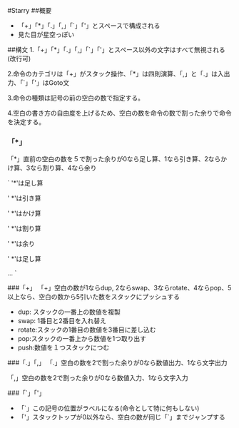 #Starry
##概要
* 「+」「*」「.」「,」「`」「'」とスペースで構成される
* 見た目が星空っぽい

##構文
1.「+」「*」「.」「,」「`」「'」とスペース以外の文字はすべて無視される(改行可)

2.命令のカテゴリは「+」がスタック操作、「*」は四則演算、「,」と「.」は入出力、「`」「'」はGoto文

3.命令の種類は記号の前の空白の数で指定する。

4.空白の書き方の自由度を上げるため、空白の数を命令の数で割った余りで命令を決定する。

### 「*」
 「*」直前の空白の数を５で割った余りが0なら足し算、1なら引き算、2ならかけ算、3なら割り算、4なら余り

`
'*'は足し算

' *'は引き算

'  *'はかけ算

'   *'は割り算

'    *'は余り

'     *'は足し算

...
`

###「+」
「+」空白の数が1ならdup, 2ならswap、3ならrotate、4ならpop、5以上なら、空白の数から5引いた数をスタックにプッシュする

* dup: スタックの一番上の数値を複製
* swap: 1番目と2番目を入れ替え
* rotate:スタックの1番目の数値を3番目に差し込む
* pop:スタックの一番上から数値を1つ取り出す
* push:数値を１つスタックにつむ

###「.」「,」
「.」空白の数を2で割った余りが0なら数値出力、1なら文字出力

「,」空白の数を2で割った余りが0なら数値入力、1なら文字入力

###「`」「'」
* 「`」この記号の位置がラベルになる(命令として特に何もしない)
* 「'」スタックトップが0以外なら、空白の数が同じ「`」までジャンプする

